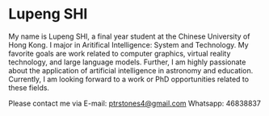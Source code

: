 # Lupeng SHI

My name is Lupeng SHI, a final year student at the Chinese University of Hong Kong. I major in Aritifical Intelligence: System and Technology. My favorite goals are work related to computer graphics, virtual reality technology, and large language models. Further, I am highly passionate about the application of artificial intelligence in astronomy and education. Currently, I am looking forward to a work or PhD opportunities related to these fields.

Please contact me via 
E-mail: ptrstones4@gmail.com
Whatsapp: 46838837


